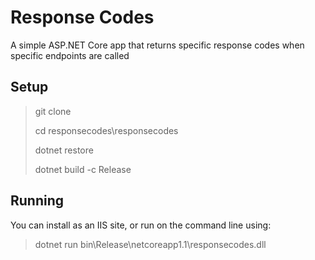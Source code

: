 ﻿# Response Codes

A simple ASP.NET Core app that returns specific response codes when specific endpoints are called

## Setup

> git clone 
> 
> cd responsecodes\responsecodes
> 
> dotnet restore
> 
> dotnet build -c Release

## Running

You can install as an IIS site, or run on the command line using:
> dotnet run bin\Release\netcoreapp1.1\responsecodes.dll




